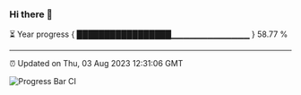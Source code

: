 ### Hi there 👋

⏳ Year progress { █████████████████▁▁▁▁▁▁▁▁▁▁▁▁▁ } 58.77 %

---

⏰ Updated on Thu, 03 Aug 2023 12:31:06 GMT

![Progress Bar CI](https://github.com/liununu/liununu/workflows/Progress%20Bar%20CI/badge.svg)
